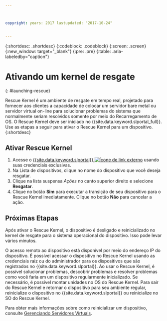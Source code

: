```yaml
---



copyright: years: 2017 lastupdated: "2017-10-24"


---
```


{:shortdesc: .shortdesc}
{:codeblock: .codeblock}
{:screen: .screen}
{:new_window: target="_blank"}
{:pre: .pre}
{:table: .aria-labeledby="caption"}


# Ativando um kernel de resgate 
{: #launching-rescue}

Rescue Kernel é um ambiente de resgate em tempo real, projetado para fornecer aos clientes a capacidade de colocar um servidor bare metal ou servidor virtual on-line para solucionar problemas do sistema que normalmente seriam resolvidos somente por meio do Recarregamento de OS. O Rescue Kernel deve ser iniciado no {{site.data.keyword.slportal_full}}. Use as etapas a seguir para ativar o Rescue Kernel para um dispositivo.
{:shortdesc}

## Ativar Rescue Kernel

1. Acesse o [{{site.data.keyword.slportal}} ![Ícone de link externo](../../icons/launch-glyph.svg "Ícone de link externo")](https://control.softlayer.com/) usando suas credenciais exclusivas.
2. Na Lista de dispositivos, clique no nome do dispositivo que você deseja resgatar.
3. Clique na lista suspensa *Ações* no canto superior direito e selecione **Resgatar**.
4. Clique no botão **Sim** para executar a transição de seu dispositivo para o Rescue Kernel imediatamente. Clique no botão **Não** para cancelar a ação.

## Próximas Etapas
Após ativar o Rescue Kernel, o dispositivo é desligado e reinicializado no kernel de resgate para o sistema operacional do dispositivo. Isso pode levar vários minutos.

O acesso remoto ao dispositivo está disponível por meio do endereço IP do dispositivo. É possível acessar o dispositivo no Rescue Kernel usando as credenciais raiz ou do administrador para os dispositivos que são registrados no {{site.data.keyword.slportal}}. Ao usar o Rescue Kernel, é possível solucionar problemas, descobrir problemas e resolver problemas como você faria em um dispositivo regularmente inicializado. Se necessário, é possível montar unidades no OS do Rescue Kernel. Para sair do Rescue Kernel e retornar o dispositivo para seu ambiente regular, reinicialize o dispositivo no {{site.data.keyword.slportal}} ou reinicialize no SO do Rescue Kernel.

Para obter mais informações sobre como reinicializar um dispositivo, consulte [Gerenciando Servidores Virtuais](../vsi/vsi_managing.html).

